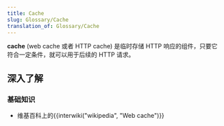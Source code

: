 ```yaml
---
title: Cache
slug: Glossary/Cache
translation_of: Glossary/Cache
---
```

**cache** (web cache 或者 HTTP cache) 是临时存储 HTTP 响应的组件，只要它符合一定条件，就可以用于后续的 HTTP 请求。

## 深入了解

### 基础知识

- 维基百科上的{{interwiki("wikipedia", "Web cache")}}
